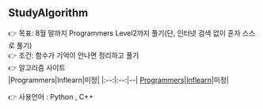 ## StudyAlgorithm
👉 목표: 8월 말까지 Programmers Level2까지 풀기(단, 인터넷 검색 없이 혼자 스스로 풀기)<br>
👉 조건: 함수가 기억이 안나면 정리하고 풀기<br>
👉 알고리즘 사이트<br>
|Programmers|Inflearn|미정|
|:--:|:--:|--|
[Programmers](https://programmers.co.kr/learn/challenges?tab=all_challenges)|[Inflearn](https://www.inflearn.com/)|미정|

👉 사용언어 : Python , C++
